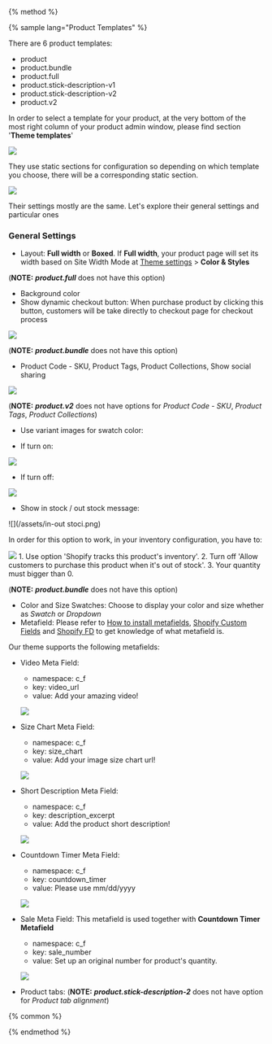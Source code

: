 {% method %}

{% sample lang="Product Templates" %}

There are 6 product templates:
 * product
 * product.bundle
 * product.full
 * product.stick-description-v1
 * product.stick-description-v2
 * product.v2
 
In order to select a template for your product, at the very bottom of the most right column of your product admin window, please find section '**Theme templates**'

![](/assets/choose-product-template.png)

They use static sections for configuration so depending on which template you choose, there will be a corresponding static section.

![](/assets/static-sec-product-general.png)

Their settings mostly are the same. Let's explore their general settings and particular ones

### General Settings
 * Layout: **Full width** or **Boxed**. If **Full width**, your product page will set its width based on Site Width Mode at [Theme settings](theme-settings.md) > **Color & Styles**  
 
 (**NOTE:** **_product.full_** does not have this option)
 
 * Background color
 * Show dynamic checkout button: When purchase product by clicking this button, customers will be take directly to checkout page for checkout process
 
 ![](/assets/but-it-now-btn.png)
 
 (**NOTE:** **_product.bundle_** does not have this option)
 
 * Product Code - SKU, Product Tags, Product Collections, Show social sharing
 
 ![](/assets/sku-tag-col-sharing.png)
 
 (**NOTE:** **_product.v2_** does not have options for _Product Code - SKU_, _Product Tags_, _Product Collections_)  

 * Use variant images for swatch color:
  - If turn on:
  
   ![](/assets/use-variant-image-on.png) 
   
  - If turn off:
  
  ![](/assets/use-variant-image-off.png)
  
 * Show in stock / out stock message: 
 
 ![](/assets/in-out stoci.png) 
 
 In order for this option to work, in your inventory configuration, you have to:
      
 ![](/assets/inventory-to-show-out-in-stock.png)
    1. Use option 'Shopify tracks this product's inventory'.
    2. Turn off 'Allow customers to purchase this product when it's out of stock'.
    3. Your quantity must bigger than 0.
    
 (**NOTE:** **_product.bundle_** does not have this option)   

 * Color and Size Swatches: Choose to display your color and size whether as _Swatch_ or _Dropdown_ 
 * Metafield: Please refer to [How to install metafields](https://arenathemes.freshdesk.com/solution/articles/6000178729-how-to-install-meta-fields-shopify-theme-by-arenathemes), [Shopify Custom Fields](https://freakdesign.com.au/pages/shopify-custom-fields) and [Shopify FD](https://freakdesign.com.au/pages/shopifyfd) to get knowledge of what metafield is.
 
 Our theme supports the following metafields:
  - Video Meta Field:
    * namespace: c_f
    * key: video_url
    * value: Add your amazing video!
    
    ![](/assets/video-metafield.png)  

  - Size Chart Meta Field:
    * namespace: c_f
    * key: size_chart
    * value: Add your image size chart url!
    
    ![](/assets/size-chart-meta.png)

  - Short Description Meta Field:
    * namespace: c_f
    * key: description_excerpt
    * value: Add the product short description!
    
    ![](/assets/short-des-meta.png)
  
  - Countdown Timer Meta Field:
    * namespace: c_f
    * key: countdown_timer
    * value: Please use mm/dd/yyyy
    
    ![](/assets/countdown-meta.png)  
    
  - Sale Meta Field: This metafield is used together with **Countdown Timer Metafield**
    * namespace: c_f
    * key: sale_number
    * value: Set up an original number for product's quantity.
    
    ![](/assets/sale-meta.png)
  
 * Product tabs:
 (**NOTE:** **_product.stick-description-2_** does not have option for _Product tab alignment_)            

{% common %}


{% endmethod %}